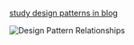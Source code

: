 [study design patterns in blog](https://wickso.me/tags/design-pattern/)

![Design Pattern Relationships](http://r3dux.org/wp-content/uploads/2011/06/DesignPatternRelationships.png)
